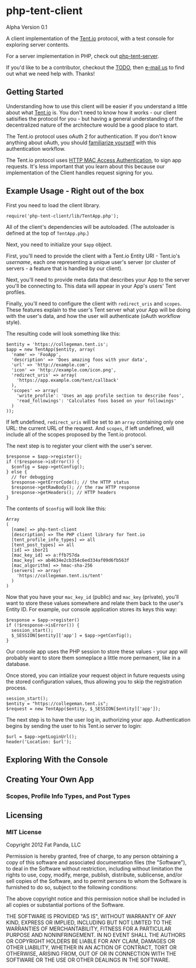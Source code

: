 php-tent-client
===============

Alpha Version 0.1

A client implementation of the [Tent.io](http://tent.io/) protocol, 
with a test console for exploring server contents.

For a server implementation in PHP, check out [php-tent-server](http://github.com/collegeman/php-tent-server).

If you'd like to be a contributor, checkout the [TODO](https://github.com/collegeman/php-tent-server/blob/master/TODO.md), 
then [e-mail us](mailto:yo@fatpandadev.com) to find out what we need
help with. Thanks!

## Getting Started

Understanding how to use this client will be easier if you understand
a little about what [Tent.io](http://tent.io/) is. You don't need to know how it works - 
our client satisifies the protocol for you - but having a general understanding of
the decentralized nature of the architecture would be a good place to start.

The Tent.io protocol uses oAuth 2 for authentication. If you don't 
know anything about oAuth, you should [familiarize yourself](http://en.wikipedia.org/wiki/OAuth)
with this authentication workflow.

The Tent.io protocol uses [HTTP MAC Access Authentication](http://tools.ietf.org/html/draft-ietf-oauth-v2-http-mac-01),
to sign app requests. It's less important that you learn about this
because our implementation of the Client handles request signing for you.

## Example Usage - Right out of the box

First you need to load the client library.

    require('php-tent-client/lib/TentApp.php');

All of the client's dependencies will be autoloaded. (The autoloader
is defined at the top of `TentApp.php`.)

Next, you need to initialize your `$app` object. 

First, you'll need to provide the client with a Tent.io Entity URI - 
Tent.io's *username*, each one representing a unique user's server 
(or cluster of servers - a feature that is handled by our client). 

Next, you'll need to provide meta data that describes your App to
the server you'll be connecting to. This data will appear in your
App's users' Tent profiles.

Finally, you'll need to configure the client with `redirect_uris`
and `scopes`. These features explain to the user's Tent server what
your App will be doing with the user's data, and how the user will
authenticate (oAuth workflow style).

The resulting code will look something like this:

    $entity = 'https://collegeman.tent.is';
    $app = new TentApp($entity, array(
      'name' => 'FooApp',
      'description' => 'Does amazing foos with your data',
      'url' => 'http://example.com',
      'icon' => 'http://example.com/icon.png',
      'redirect_uris' => array( 
        'https://app.example.com/tent/callback'
      ),
      'scopes' => array(
        'write_profile': 'Uses an app profile section to describe foos',
        'read_followings': 'Calculates foos based on your followings'
      )
    ));

If left undefined, `redirect_uris` will be set to an `array` containing
only one URL: the current URL of the request. And `scopes`, if left
undefined, will include all of the scopes proposed by the Tent.io 
protocol.

The next step is to register your client with the user's server. 

    $response = $app->register();
    if (!$response->isError()) {
      $config = $app->getConfig();
    } else {
      // for debugging
      $response->getErrorCode(); // the HTTP status
      $response->getRawBody(); // the raw HTTP response
      $response->getHeaders(); // HTTP headers
    }

The contents of `$config` will look like this:

    Array
    (
      [name] => php-tent-client
      [description] => The PHP client library for Tent.io
      [tent_profile_info_types] => all
      [tent_post_types] => all
      [id] => ibor21
      [mac_key_id] => a:ffb757da
      [mac_key] => ab4634e2cb354c6ed334af09d6fb563f
      [mac_algorithm] => hmac-sha-256
      [servers] => array(
        'https://collegeman.tent.is/tent'
      )
    )

Now that you have your `mac_key_id` (public) and `mac_key` (private), 
you'll want to store these values somewhere and relate them back to the user's
Entity ID. For example, our console application stores its keys this way:

    $response = $app->register()
    if (!$response->isError()) {
      session_start();
      $_SESSION[$entity]['app'] = $app->getConfig();
    }

Our console app uses the PHP session to store these values - your app
will probably want to store them someplace a little more permanent,
like in a database.

Once stored, you can intialize your request object in future requests
using the stored configuration values, thus allowing you to skip the registration 
process.

    session_start();
    $entity = "https://collegeman.tent.is";
    $request = new TentApp($entity, $_SESSION[$entity]['app']);

The next step is to have the user log in, authorizing your 
app. Authentication begins by sending the user to his Tent.io 
server to login:

    $url = $app->getLoginUrl();
    header('Location: $url');


## Exploring With the Console

## Creating Your Own App

### Scopes, Profile Info Types, and Post Types

## Licensing

### MIT License

Copyright 2012 Fat Panda, LLC

Permission is hereby granted, free of charge, to any person obtaining
a copy of this software and associated documentation files (the
"Software"), to deal in the Software without restriction, including
without limitation the rights to use, copy, modify, merge, publish,
distribute, sublicense, and/or sell copies of the Software, and to
permit persons to whom the Software is furnished to do so, subject to
the following conditions:

The above copyright notice and this permission notice shall be
included in all copies or substantial portions of the Software.

THE SOFTWARE IS PROVIDED "AS IS", WITHOUT WARRANTY OF ANY KIND,
EXPRESS OR IMPLIED, INCLUDING BUT NOT LIMITED TO THE WARRANTIES OF
MERCHANTABILITY, FITNESS FOR A PARTICULAR PURPOSE AND
NONINFRINGEMENT. IN NO EVENT SHALL THE AUTHORS OR COPYRIGHT HOLDERS BE
LIABLE FOR ANY CLAIM, DAMAGES OR OTHER LIABILITY, WHETHER IN AN ACTION
OF CONTRACT, TORT OR OTHERWISE, ARISING FROM, OUT OF OR IN CONNECTION
WITH THE SOFTWARE OR THE USE OR OTHER DEALINGS IN THE SOFTWARE.